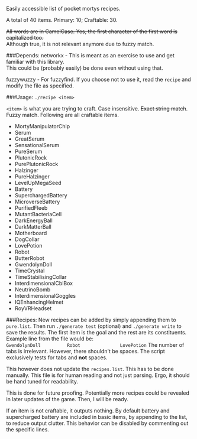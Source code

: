 Easily accessible list of pocket mortys recipes.

A total of 40 items. Primary: 10; Craftable: 30.

~~All words are in CamelCase. Yes, the first character of the first word is capitalized too.~~  
Although true, it is not relevant anymore due to fuzzy match.

###Depends:
networkx - This is meant as an exercise to use and get familiar with this library.  
This could be (probably easily) be done even without using that.

fuzzywuzzy - For fuzzyfind. If you choose not to use it, read the `recipe` and modify the file as specified.

###Usage:
`./recipe <item>`

`<item>` is what you are trying to craft. Case insensitive. ~~Exact string match~~. Fuzzy match. Following are all craftable items.

 - MortyManipulatorChip
 - Serum
 - GreatSerum
 - SensationalSerum
 - PureSerum
 - PlutonicRock
 - PurePlutonicRock
 - Halzinger
 - PureHalzinger
 - LevelUpMegaSeed
 - Battery
 - SuperchargedBattery
 - MicroverseBattery
 - PurifiedFleeb
 - MutantBacteriaCell
 - DarkEnergyBall
 - DarkMatterBall
 - Motherboard
 - DogCollar
 - LovePotion
 - Robot
 - ButterRobot
 - GwendolynDoll
 - TimeCrystal
 - TimeStabilisingCollar
 - InterdimensionalCblBox
 - NeutrinoBomb
 - InterdimensionalGoggles
 - IQEnhancingHelmet
 - RoyVRHeadset

###Recipes:
New recipes can be added by simply appending them to `pure.list`. Then run `./generate test` (optional) and `./generate write` to save the results. The first item is the goal and the rest are its constituents.  
Example line from the file would be:  
`GwendolynDoll			Robot				LovePotion`
The number of tabs is irrelevant. However, there shouldn't be spaces. The script exclusively tests for tabs and **not** spaces. 

This however does not update the `recipes.list`. This has to be done manually. This file is for human reading and not just parsing. Ergo, it should be hand tuned for readability.

This is done for future proofing. Potentially more recipes could be revealed in later updates of the game. Then, I will be ready.

If an item is not craftable, it outputs nothing. By default battery and supercharged battery are included in basic items, by appending to the list, to reduce output clutter. This behavior can be disabled by commenting out the specific lines. 
